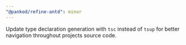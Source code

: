 ```yaml
---
"@pankod/refine-antd": minor
---
```


Update type declaration generation with `tsc` instead of `tsup` for better navigation throughout projects source code.
